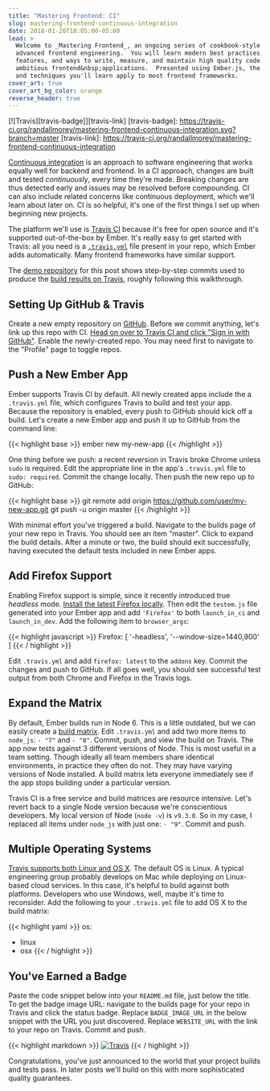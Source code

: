 ```yaml
---
title: "Mastering Frontend: CI"
slug: mastering-frontend-continuous-integration
date: 2018-01-20T18:05:00-05:00
lead: >
  Welcome to _Mastering Frontend_, an ongoing series of cookbook-style posts for
  advanced frontend engineering.  You will learn modern best practices, advanced
  features, and ways to write, measure, and maintain high quality code for
  ambitious frontend&nbsp;applications.  Presented using Ember.js, the tools
  and techniques you'll learn apply to most frontend frameworks.
cover_art: true
cover_art_bg_color: orange
reverse_header: true
---
```


[![Travis][travis-badge]][travis-link]
[travis-badge]: https://travis-ci.org/randallmorey/mastering-frontend-continuous-integration.svg?branch=master
[travis-link]: https://travis-ci.org/randallmorey/mastering-frontend-continuous-integration

[Continuous integration][ci] is an approach to software engineering that
works equally well for backend and frontend.  In a CI approach,
changes are built and tested _continuously_, every time they're made.  Breaking
changes are thus detected early and issues may be resolved before compounding.
CI can also include related concerns like continuous deployment, which we'll
learn about later on.  CI is so helpful, it's one of the first things I set up
when beginning new projects.

The platform we'll use is [Travis CI][travis] because it's free for open source
and it's supported out-of-the-box by Ember.  It's really easy to get started
with Travis:  all you need is a [`.travis.yml`][custom-builds] file present in
your repo, which Ember adds automatically.  Many frontend frameworks have
similar support.

The [demo repository][github-repo] for this post shows step-by-step commits used
to produce the [build results on Travis][travis-builds], roughly following
this walkthrough.

[github-repo]: https://github.com/randallmorey/mastering-frontend-continuous-integration
[travis-builds]: https://travis-ci.org/randallmorey/mastering-frontend-continuous-integration


## Setting Up GitHub & Travis

Create a new empty repository on [GitHub][github].  Before we commit
anything, let's link up this repo with CI.  [Head on over to Travis CI and click
"Sign in with GitHub"][travis].  Enable the newly-created repo. You may need
first to navigate to the "Profile" page to toggle repos.


## Push a New Ember App

Ember supports Travis CI by default.  All newly created apps include the a
`.travis.yml` file, which configures Travis to build and test your app.  Because
the repository is enabled, every push to GitHub should kick off a build.  Let's
create a new Ember app and push it up to GitHub from the command line:

{{< highlight base >}}
ember new my-new-app
{{< /highlight >}}

One thing before we push:  a recent reversion in Travis broke Chrome unless
`sudo` is required.  Edit the appropriate line in the app's `.travis.yml`
file to `sudo: required`.  Commit the change locally.  Then push the new repo up
to GitHub:

{{< highlight base >}}
git remote add origin https://github.com/user/my-new-app.git
git push -u origin master
{{< /highlight >}}

With minimal effort you've triggered a build.  Navigate
to the builds page of your new repo in Travis.  You should see an item "master".
Click to expand the build details.  After a minute or two, the build should exit
successfully, having executed the default tests included in new Ember apps.


## Add Firefox Support

Enabling Firefox support is simple, since it recently introduced true _headless_
mode.  [Install the latest Firefox locally][firefox].  Then edit
the `testem.js` file generated into your Ember app and add `'Firefox'` to both
`launch_in_ci` and `launch_in_dev`.  Add the following item to `browser_args`:

{{< highlight javascript >}}
Firefox: [
  '-headless',
  '--window-size=1440,900'
]
{{< / highlight >}}

Edit `.travis.yml` and add `firefox: latest` to the `addons` key.  Commit the
changes and push to GitHub.  If all goes well, you should see successful test
output from both Chrome and Firefox in the Travis logs.


## Expand the Matrix

By default, Ember builds run in Node 6.  This is a little outdated, but we can
easily create a [build matrix][custom-builds].  Edit `.travis.yml` and add two
more items to `node_js`:  `- "7"` and `- "8"`.  Commit, push, and view the build
on Travis.  The app now tests against 3 different versions of
Node.  This is most useful in a team setting.  Though ideally all team members
share identical environments, in practice they often do not.  They may have
varying versions of Node installed.  A build matrix lets everyone immediately
see if the app stops building under a particular version.

Travis CI is a free service and build matrices are resource intensive.  Let's
revert back to a single Node version because we're conscientious developers.  My
local version of Node (`node -v`) is `v9.3.0`.  So in my case, I replaced all
items under `node_js` with just one: `- "9"`.  Commit and push.


## Multiple Operating Systems

[Travis supports both Linux and OS X][multi-os].  The default OS is Linux.  A
typical engineering group probably develops on Mac while deploying on
Linux-based cloud services.  In this case, it's helpful to build against both
platforms.  Developers who use Windows, well, maybe it's time to reconsider.
Add the following to your `.travis.yml` file to add OS X to the build matrix:

{{< highlight yaml >}}
os:
  - linux
  - osx
{{< / highlight >}}


## You've Earned a Badge

Paste the code snippet below into your `README.md` file, just below the title.  
To get the badge image URL:  navigate to the builds page for your repo in Travis
and click the status badge. Replace `BADGE_IMAGE_URL` in the below snippet with
the URL you just discovered.  Replace `WEBSITE_URL` with the link to your repo
on Travis.  Commit and push.

{{< highlight markdown >}}
[![Travis](BADGE_IMAGE_URL)](WEBSITE_URL)
{{< / highlight >}}

Congratulations, you've just announced to the world that your
project builds and tests pass.  In later posts we'll build on this with more
sophisticated quality&nbsp;guarantees.


[ci]: https://docs.travis-ci.com/user/for-beginners/
[ember-cli]: https://ember-cli.com/
[travis]: https://travis-ci.org/
[github]: https://github.com
[firefox]: https://www.mozilla.org/firefox/new/
[custom-builds]: https://docs.travis-ci.com/user/customizing-the-build/
[multi-os]: https://docs.travis-ci.com/user/multi-os/
